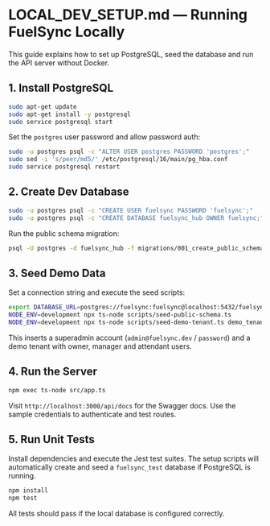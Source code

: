 # LOCAL_DEV_SETUP.md — Running FuelSync Locally

This guide explains how to set up PostgreSQL, seed the database and run the API
server without Docker.

## 1. Install PostgreSQL

```bash
sudo apt-get update
sudo apt-get install -y postgresql
sudo service postgresql start
```

Set the `postgres` user password and allow password auth:

```bash
sudo -u postgres psql -c "ALTER USER postgres PASSWORD 'postgres';"
sudo sed -i 's/peer/md5/' /etc/postgresql/16/main/pg_hba.conf
sudo service postgresql restart
```

## 2. Create Dev Database

```bash
sudo -u postgres psql -c "CREATE USER fuelsync PASSWORD 'fuelsync';"
sudo -u postgres psql -c "CREATE DATABASE fuelsync_hub OWNER fuelsync;"
```

Run the public schema migration:

```bash
psql -U postgres -d fuelsync_hub -f migrations/001_create_public_schema.sql
```

## 3. Seed Demo Data

Set a connection string and execute the seed scripts:

```bash
export DATABASE_URL=postgres://fuelsync:fuelsync@localhost:5432/fuelsync_hub
NODE_ENV=development npx ts-node scripts/seed-public-schema.ts
NODE_ENV=development npx ts-node scripts/seed-demo-tenant.ts demo_tenant_001
```

This inserts a superadmin account (`admin@fuelsync.dev` / `password`) and a demo
tenant with owner, manager and attendant users.

## 4. Run the Server

```bash
npm exec ts-node src/app.ts
```

Visit `http://localhost:3000/api/docs` for the Swagger docs. Use the sample
credentials to authenticate and test routes.

## 5. Run Unit Tests

Install dependencies and execute the Jest test suites. The setup scripts will automatically create and seed a `fuelsync_test` database if PostgreSQL is running.

```bash
npm install
npm test
```

All tests should pass if the local database is configured correctly.
